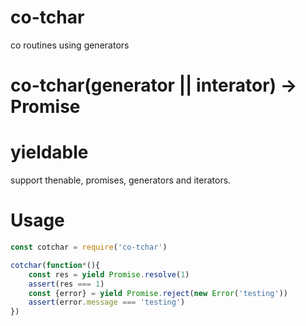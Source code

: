 # co-tchar
co routines using generators

# co-tchar(generator || interator) -> Promise


# yieldable

support thenable, promises, generators and iterators.

# Usage

```js
const cotchar = require('co-tchar')

cotchar(function*(){
    const res = yield Promise.resolve(1)
    assert(res === 1)
    const {error} = yield Promise.reject(new Error('testing'))
    assert(error.message === 'testing')
})
```